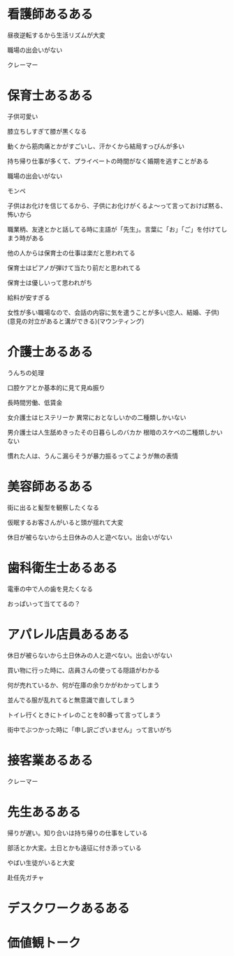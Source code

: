# 看護師あるある
昼夜逆転するから生活リズムが大変

職場の出会いがない

クレーマー

# 保育士あるある
子供可愛い

膝立ちしすぎて膝が黒くなる

動くから筋肉痛とかがすごいし、汗かくから結局すっぴんが多い

持ち帰り仕事が多くて、プライベートの時間がなく婚期を逃すことがある

職場の出会いがない

モンペ

子供はお化けを信じてるから、子供にお化けがくるよ〜って言っておけば黙る、怖いから

職業柄、友達とかと話してる時に主語が「先生」。言葉に「お」「ご」を付けてしまう時がある

他の人からは保育士の仕事は楽だと思われてる

保育士はピアノが弾けて当たり前だと思われてる

保育士は優しいって思われがち

給料が安すぎる

女性が多い職場なので、会話の内容に気を遣うことが多い(恋人、結婚、子供)(意見の対立があると溝ができる)(マウンティング)

# 介護士あるある
うんちの処理

口腔ケアとか基本的に見て見ぬ振り

長時間労働、低賃金

女介護士はヒステリーか
異常におとなしいかの二種類しかいない

男介護士は人生舐めきったその日暮らしのバカか
根暗のスケベの二種類しかいない

慣れた人は、うんこ漏らそうが暴力振るってこようが無の表情

# 美容師あるある
街に出ると髪型を観察したくなる

仮眠するお客さんがいると頭が揺れて大変

休日が被らないから土日休みの人と遊べない。出会いがない

# 歯科衛生士あるある
電車の中で人の歯を見たくなる

おっぱいって当ててるの？

# アパレル店員あるある
休日が被らないから土日休みの人と遊べない。出会いがない

買い物に行った時に、店員さんの使ってる隠語がわかる

何が売れているか、何が在庫の余りかがわかってしまう

並んでる服が乱れてると無意識で直してしまう

トイレ行くときにトイレのことを80番って言ってしまう

街中でぶつかった時に「申し訳ございません」って言いがち



# 接客業あるある
クレーマー

# 先生あるある
帰りが遅い。知り合いは持ち帰りの仕事をしている

部活とか大変。土日とかも遠征に付き添っている

やばい生徒がいると大変

赴任先ガチャ

# デスクワークあるある

# 



# 価値観トーク
